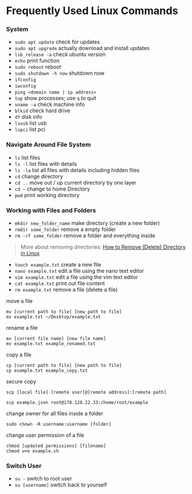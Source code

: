 # Frequently Used Linux Commands

### System

- `sudo apt update` check for updates
- `sudo apt upgrade` actually download and install updates
- `lsb_release -a` check ubuntu version
- `echo` print function
- `sudo reboot` reboot
- `sudo shutdown -h now` shutdown now
- `ifconfig`
- `iwconfig`
- `ping <domain name | ip address>`
- `top` show processes; use `q` to quit
-  `uname -a` check machine info
- `blkid` check hard drive
- `df` disk info
- `lsusb` list usb
- `lspci` list pci



### Navigate Around File System

- `ls` list files
- `ls -l` list files with details
- `ls -la` list all files with details including hidden files
- `cd` change directory
- `cd ..` move out / up current directory by one layer
- `cd ~` change to home Directory
- `pwd` print working directory

### Working with Files and Folders

- `mkdir new_folder_name` make directory (create a new folder)
- `rmdir some_folder` remove a empty folder
- `rm -rf some_folder` remove a folder and everything inside

> More about removing directories: [How to Remove (Delete) Directory in Linux](https://linuxize.com/post/remove-directory-linux/)

- `touch example.txt` create a new file
- `nano example.txt` edit a file using the nano text editor
- `vim example.txt` edit a file using the vim text editor
- `cat example.txt` print out file content
- `rm example.txt` remove a file (delete a file)

move a file
```
mv [current path to file] [new path to file]
mv example.txt ~/Desktop/example.txt
```

rename a file
```
mv [current file name] [new file name]
mv example.txt example_renamed.txt
```

copy a file
```
cp [current path to file] [new path to file]
cp example.txt example_copy.txt
```

secure copy

```
scp [local file] [remote user]@[remote address]:[remote path]

scp example.json root@178.128.22.33:/home/root/example
```


change owner for all files inside a folder

```
sudo chown -R username:username [folder]
```

change user permission of a file

```
chmod [updated permissions] [filename]
chmod u+e example.sh
```



### Switch User

- `su -` switch to root user
- `su [username]` switch back to yourself
